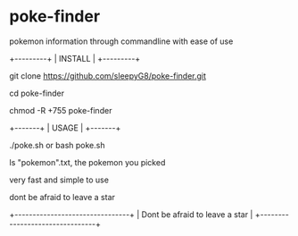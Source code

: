 # poke-finder
pokemon information through commandline with ease of use 

+---------+
| INSTALL |
+---------+

git clone https://github.com/sleepyG8/poke-finder.git

cd poke-finder

chmod -R +755 poke-finder

+-------+
| USAGE |
+-------+

./poke.sh or bash poke.sh

ls "pokemon".txt, the pokemon you picked 

very fast and simple to use 

dont be afraid to leave a star


+--------------------------------+
| Dont be afraid to leave a star |
+--------------------------------+
